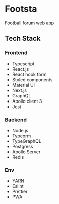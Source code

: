 # Footsta
Football forum web app

## Tech Stack
### Frontend
- Typescript
- React.js
- React hook form
- Styled components 
- Material UI
- Next.js
- GraphQL
- Apollo client 3
- Jest

### Backend
- Node.js
- Typeorm
- TypeGraphQL
- Postgress
- Apollo Server
- Redis

### Env
- YARN
- Eslint 
- Prettier 
- PWA
